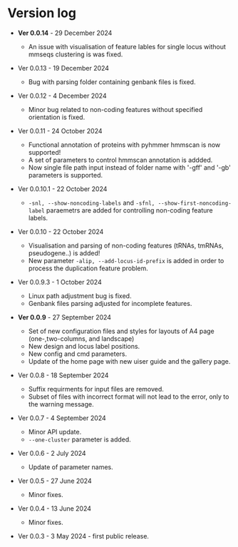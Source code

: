 # Version log

* **Ver 0.0.14** - 29 December 2024
	- An issue with visualisation of feature lables for single locus without mmseqs clustering is was fixed. 

* Ver 0.0.13 - 19 December 2024
	- Bug with parsing folder containing genbank files is fixed.

* Ver 0.0.12 - 4 December 2024
	- Minor bug related to non-coding features without specified orientation is fixed.

* Ver 0.0.11 - 24 October 2024
	- Functional annotation of proteins with pyhmmer hmmscan is now supported!
	- A set of parameters to control hmmscan annotation is addded. 
	- Now single file path input instead of folder name with '-gff' and '-gb' parameters is supported.

* Ver 0.0.10.1 - 22 October 2024
	- `-snl, --show-noncoding-labels` and `-sfnl, --show-first-noncoding-label` paraemetrs are added for controlling non-coding feature labels.

* Ver 0.0.10 - 22 October 2024
	- Visualisation and parsing of non-coding features (tRNAs, tmRNAs, pseudogene..) is added!
	- New parameter `-alip, --add-locus-id-prefix` is added in order to process the duplication feature problem.

* Ver 0.0.9.3 - 1 October 2024 
	- Linux path adjustment bug is fixed.
	- Genbank files parsing adjusted for incomplete features.

* **Ver 0.0.9** - 27 September 2024 
	- Set of new configuration files and styles for layouts of A4 page (one-,two-columns, and landscape)
	- New design and locus label positions.
	- New config and cmd parameters.
	- Update of the home page with new uiser guide and the gallery page.

* Ver 0.0.8 - 18 September 2024 
	- Suffix requirments for input files are removed.
	- Subset of files with incorrect format will not lead to the error, only to the warning message.

* Ver 0.0.7 - 4 September 2024 
	-  Minor API update. 
	- `--one-cluster` parameter is added.

* Ver 0.0.6 - 2 July 2024 
	-  Update of parameter names.

* Ver 0.0.5 - 27 June 2024 
	-  Minor fixes.

* Ver 0.0.4 - 13 June 2024 
	-  Minor fixes.

* Ver 0.0.3 - 3 May 2024 - first public release. 

